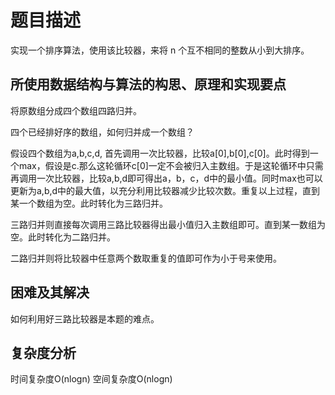 # 题目描述

实现一个排序算法，使用该比较器，来将 n 个互不相同的整数从小到大排序。

## 所使用数据结构与算法的构思、原理和实现要点

将原数组分成四个数组四路归并。

四个已经排好序的数组，如何归并成一个数组？

假设四个数组为a,b,c,d, 首先调用一次比较器，比较a[0],b[0],c[0]。此时得到一个max，假设是c.那么这轮循环c[0]一定不会被归入主数组。于是这轮循环中只需再调用一次比较器，比较a,b,d即可得出a，b，c，d中的最小值。同时max也可以更新为a,b,d中的最大值，以充分利用比较器减少比较次数。重复以上过程，直到某一个数组为空。此时转化为三路归并。

三路归并则直接每次调用三路比较器得出最小值归入主数组即可。直到某一数组为空。此时转化为二路归并。

二路归并则将比较器中任意两个数取重复的值即可作为小于号来使用。

## 困难及其解决
如何利用好三路比较器是本题的难点。

## 复杂度分析
时间复杂度O(nlogn)
空间复杂度O(nlogn)